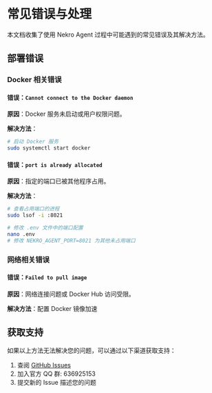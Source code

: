 # 常见错误与处理

本文档收集了使用 Nekro Agent 过程中可能遇到的常见错误及其解决方法。

## 部署错误

### Docker 相关错误

#### 错误：`Cannot connect to the Docker daemon`

**原因**：Docker 服务未启动或用户权限问题。

**解决方法**：

```bash
# 启动 Docker 服务
sudo systemctl start docker
```

#### 错误：`port is already allocated`

**原因**：指定的端口已被其他程序占用。

**解决方法**：

```bash
# 查看占用端口的进程
sudo lsof -i :8021

# 修改 .env 文件中的端口配置
nano .env
# 修改 NEKRO_AGENT_PORT=8021 为其他未占用端口
```

### 网络相关错误

#### 错误：`Failed to pull image`

**原因**：网络连接问题或 Docker Hub 访问受限。

**解决方法**：配置 Docker 镜像加速

## 获取支持

如果以上方法无法解决您的问题，可以通过以下渠道获取支持：

1. 查阅 [GitHub Issues](https://github.com/KroMiose/nekro-agent/issues)
2. 加入官方 QQ 群: 636925153
3. 提交新的 Issue 描述您的问题
